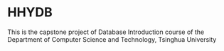 # HHYDB
This is the capstone project of Database Introduction course of the Department of Computer Science and Technology, Tsinghua University
